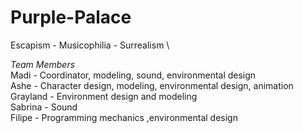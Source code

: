 # Purple-Palace
Escapism - Musicophilia - Surrealism \

*Team Members* \
Madi - Coordinator, modeling, sound, environmental design \
Ashe - Character design, modeling, environmental design, animation \
Grayland - Environment design and modeling \
Sabrina - Sound \
Filipe - Programming mechanics ,environmental design
